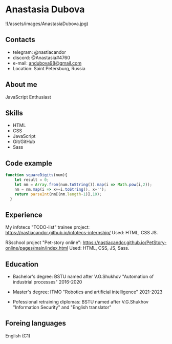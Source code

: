 # Anastasia Dubova

!(/assets/images/AnastasiaDubova.jpg)

## Contacts

* telegram: @nastiacandor
* discord: @Anastasia#4760
* e-mail: andubova98@gmail.com
* Location: Saint Petersburg, Russia

## About me
JavaScript Enthusiast

## Skills
* HTML
* CSS
* JavaScript
* Git/GitHub
* Sass

## Code example
```javascript
function squareDigits(num){
    let result = 0;
    let nm = Array.from(num.toString()).map(i => Math.pow(i,2));
    nm = nm.map(i => x+=i.toString(), x='');
    return parseInt(nm[(nm.length-1)],10);
  }
```

## Experience
My infotecs "TODO-list" trainee project: https://nastiacandor.github.io/infotecs-internship/
Used: HTML, CSS JS.

RSschool project "Pet-story online": https://nastiacandor.github.io/PetStory-online/pages/main/index.html
Used: HTML, CSS, JS, Sass.

## Education
* Bachelor's degree: BSTU named after V.G.Shukhov "Automation of industrial processes" 2016-2020
* Master's degree: ITMO "Robotics and artificial intelligence" 2021-2023

* Pofessional retraining diplomas: BSTU named after V.G.Shukhov "Information Security" and "English translator"

## Foreing languages
English (C1)